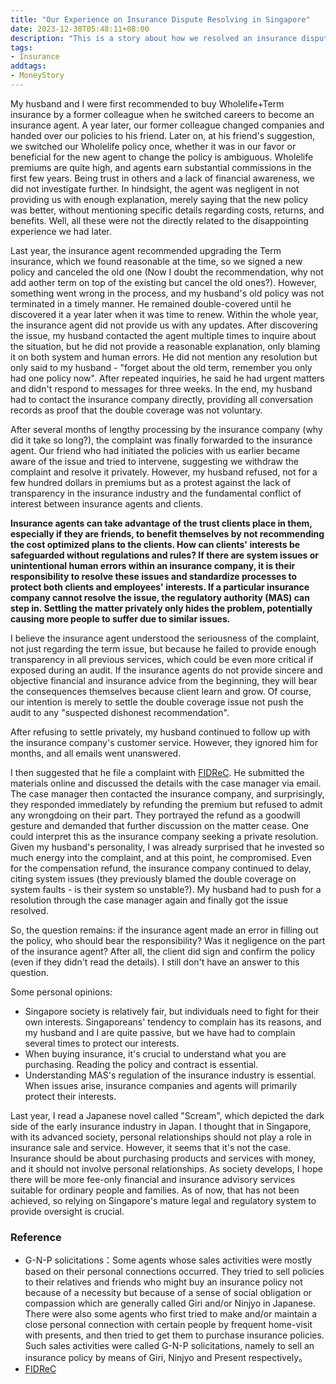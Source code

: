 ```yaml
---
title: "Our Experience on Insurance Dispute Resolving in Singapore"
date: 2023-12-30T05:48:11+08:00
description: "This is a story about how we resolved an insurance dispute due to irresponsible agent and insurance company and protected our rights through FIDReC."
tags: 
- Insurance
addtags:
- MoneyStory
---
```


My husband and I were first recommended to buy Wholelife+Term insurance by a former colleague when he switched careers to become an insurance agent. A year later, our former colleague changed companies and handed over our policies to his friend. Later on, at his friend's suggestion, we switched our Wholelife policy once, whether it was in our favor or beneficial for the new agent to change the policy is ambiguous. Wholelife premiums are quite high, and agents earn substantial commissions in the first few years. Being trust in others and a lack of financial awareness, we did not investigate further. In hindsight, the agent was negligent in not providing us with enough explanation, merely saying that the new policy was better, without mentioning specific details regarding costs, returns, and benefits. Well, all these were not the directly related to the disappointing experience we had later.

Last year, the insurance agent recommended upgrading the Term insurance, which we found reasonable at the time, so we signed a new policy and canceled the old one (Now I doubt the recommendation, why not add aother term on top of the existing but cancel the old ones?). However, something went wrong in the process, and my husband's old policy was not terminated in a timely manner. He remained double-covered until he discovered it a year later when it was time to renew. Within the whole year, the insurance agent did not provide us with any updates. After discovering the issue, my husband contacted the agent multiple times to inquire about the situation, but he did not provide a reasonable explanation, only blaming it on both system and human errors. He did not mention any resolution but only said to my husband - "forget about the old term, remember you only had one policy now". After repeated inquiries, he said he had urgent matters and didn't respond to messages for three weeks. In the end, my husband had to contact the insurance company directly, providing all conversation records as proof that the double coverage was not voluntary.

After several months of lengthy processing by the insurance company (why did it take so long?), the complaint was finally forwarded to the insurance agent. Our friend who had initiated the policies with us earlier became aware of the issue and tried to intervene, suggesting we withdraw the complaint and resolve it privately. However, my husband refused, not for a few hundred dollars in premiums but as a protest against the lack of transparency in the insurance industry and the fundamental conflict of interest between insurance agents and clients.

**Insurance agents can take advantage of the trust clients place in them, especially if they are friends, to benefit themselves by not recommending the cost optimized plans to the clients. How can clients' interests be safeguarded without regulations and rules? If there are system issues or unintentional human errors within an insurance company, it is their responsibility to resolve these issues and standardize processes to protect both clients and employees' interests. If a particular insurance company cannot resolve the issue, the regulatory authority (MAS) can step in. Settling the matter privately only hides the problem, potentially causing more people to suffer due to similar issues.**

I believe the insurance agent understood the seriousness of the complaint, not just regarding the term issue, but because he failed to provide enough transparency in all previous services, which could be even more critical if exposed during an audit. If the insurance agents do not provide sincere and objective financial and insurance advice from the beginning, they will bear the consequences themselves because client learn and grow. Of course, our intention is merely to settle the double coverage issue not push the audit to any "suspected dishonest recommendation".

After refusing to settle privately, my husband continued to follow up with the insurance company's customer service. However, they ignored him for months, and all emails went unanswered.

I then suggested that he file a complaint with [FIDReC](https://www.fidrec.com.sg/). He submitted the materials online and discussed the details with the case manager via email. The case manager then contacted the insurance company, and surprisingly, they responded immediately by refunding the premium but refused to admit any wrongdoing on their part. They portrayed the refund as a goodwill gesture and demanded that further discussion on the matter cease. One could interpret this as the insurance company seeking a private resolution. Given my husband's personality, I was already surprised that he invested so much energy into the complaint, and at this point, he compromised. Even for the compensation refund, the insurance company continued to delay, citing system issues (they previously blamed the double coverage on system faults - is their system so unstable?). My husband had to push for a resolution through the case manager again and finally got the issue resolved.

So, the question remains: if the insurance agent made an error in filling out the policy, who should bear the responsibility? Was it negligence on the part of the insurance agent? After all, the client did sign and confirm the policy (even if they didn't read the details). I still don't have an answer to this question.

Some personal opinions:
- Singapore society is relatively fair, but individuals need to fight for their own interests. Singaporeans' tendency to complain has its reasons, and my husband and I are quite passive, but we have had to complain several times to protect our interests.
- When buying insurance, it's crucial to understand what you are purchasing. Reading the policy and contract is essential.
- Understanding MAS's regulation of the insurance industry is essential. When issues arise, insurance companies and agents will primarily protect their interests.

Last year, I read a Japanese novel called "Scream", which depicted the dark side of the early insurance industry in Japan. I thought that in Singapore, with its advanced society, personal relationships should not play a role in insurance sale and service. However, it seems that it's not the case. Insurance should be about purchasing products and services with money, and it should not involve personal relationships. As society develops, I hope there will be more fee-only financial and insurance advisory services suitable for ordinary people and families. As of now, that has not been achieved, so relying on Singapore's mature legal and regulatory system to provide oversight is crucial.

### Reference

- G-N-P solicitations：Some agents whose sales activities were mostly based on their personal connections occurred. They tried to sell policies to their relatives and friends who might buy an insurance policy not because of a necessity but because of a sense of social obligation or compassion which are generally called Giri and/or Ninjyo in Japanese. There were also some agents who first tried to make and/or maintain a close personal connection with certain people by frequent home-visit with presents, and then tried to get them to purchase insurance policies. Such sales activities were called G-N-P solicitations, namely to sell an insurance policy by means of Giri, Ninjyo and Present respectively。
- [FIDReC](https://www.fidrec.com.sg/)